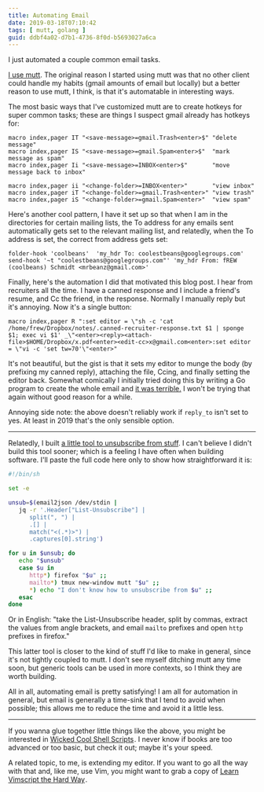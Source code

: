 ```yaml
---
title: Automating Email
date: 2019-03-18T07:10:42
tags: [ mutt, golang ]
guid: ddbf4a02-d7b1-4736-8f0d-b5693027a6ca
---
```

I just automated a couple common email tasks.

<!--more-->

[I use mutt](http://www.mutt.org/).  The original reason I started using mutt
was that no other client could handle my habits (gmail amounts of email but
locally) but a better reason to use mutt, I think, is that it's automatable in
interesting ways.

The most basic ways that I've customized mutt are to create hotkeys for super common
tasks; these are things I suspect gmail already has hotkeys for:

```
macro index,pager IT "<save-message>=gmail.Trash<enter>$" "delete message"
macro index,pager IS "<save-message>=gmail.Spam<enter>$"  "mark message as spam"
macro index,pager Ii "<save-message>=INBOX<enter>$"       "move message back to inbox"

macro index,pager ii "<change-folder>=INBOX<enter>"       "view inbox"
macro index,pager iT "<change-folder>=gmail.Trash<enter>" "view trash"
macro index,pager iS "<change-folder>=gmail.Spam<enter>"  "view spam"
```

Here's another cool pattern, I have it set up so that when I am in the
directories for certain mailing lists, the To address for any emails sent
automatically gets set to the relevant mailing list, and relatedly, when the To
address is set, the correct from address gets set:

```
folder-hook 'coolbeans'  'my_hdr To: coolestbeans@googlegroups.com'
send-hook '~t "coolestbeans@googlegroups.com"' 'my_hdr From: fREW (coolbeans) Schmidt <mrbeanz@gmail.com>'
```

Finally, here's the automation I did that motivated this blog post.  I hear from
recruiters all the time.  I have a canned response and I include a friend's
resume, and Cc the friend, in the response.  Normally I manually reply but it's
annoying.  Now it's a single button:

```
macro index,pager R ":set editor = \"sh -c 'cat /home/frew/Dropbox/notes/.canned-recruiter-response.txt $1 | sponge $1; exec vi $1' _\"<enter><reply><attach-file>$HOME/Dropbox/x.pdf<enter><edit-cc>x@gmail.com<enter>:set editor = \"vi -c 'set tw=70'\"<enter>"
```

It's not beautiful, but the gist is that it sets my editor to munge the body (by
prefixing my canned reply), attaching the file, Ccing, and finally setting the
editor back.  Somewhat comically I initially tried doing this by writing a Go
program to create the whole email and [it was
terrible.](https://stackoverflow.com/a/53798744/12448)  I won't be trying that
again without good reason for a while.

Annoying side note: the above doesn't reliably work if `reply_to` isn't set to
yes.  At least in 2019 that's the only sensible option.

---

Relatedly, I built [a little tool to unsubscribe from
stuff](https://github.com/frioux/dotfiles/blob/dec8ca6ae63752938cad2818b15cb7c85611852a/bin/unsubscribe).
I can't believe I didn't build this tool sooner; which is a feeling I have often
when building software.  I'll paste the full code here only to show how
straightforward it is:

```bash
#!/bin/sh

set -e

unsub=$(email2json /dev/stdin |
   jq -r '.Header["List-Unsubscribe"] |
      split(", ") |
      .[] |
      match("<(.*)>") |
      .captures[0].string')

for u in $unsub; do
   echo "$unsub"
   case $u in
      http*) firefox "$u" ;;
      mailto*) tmux new-window mutt "$u" ;;
      *) echo "I don't know how to unsubscribe from $u" ;;
   esac
done
```

Or in English: "take the List-Unsubscribe header, split by commas, extract the
values from angle brackets, and email `mailto` prefixes and open `http` prefixes
in firefox."

This latter tool is closer to the kind of stuff I'd like to make in general,
since it's not tightly coupled to mutt.  I don't see myself ditching mutt any
time soon, but generic tools can be used in more contexts, so I think they are
worth building.

All in all, automating email is pretty satisfying!  I am all for automation in
general, but email is generally a time-sink that I tend to avoid when possible;
this allows me to reduce the time and avoid it a little less.

---

If you wanna glue together little things like the above, you might be interested in <a target="_blank" href="https://www.amazon.com/gp/product/1593276028/ref=as_li_tl?ie=UTF8&camp=1789&creative=9325&creativeASIN=1593276028&linkCode=as2&tag=afoolishmanif-20&linkId=074e5f2cb88da1ba414f56146d931cb2">Wicked Cool Shell Scripts</a><img src="//ir-na.amazon-adsystem.com/e/ir?t=afoolishmanif-20&l=am2&o=1&a=1593276028" width="1" height="1" border="0" alt="" style="border:none !important; margin:0px !important;" />.
I never know if books are too advanced or too basic, but check it out; maybe
it's your speed.

A related topic, to me, is extending my editor.  If you want to go all the way
with that and, like me, use Vim, you might want to grab a copy of
<a target="_blank" href="https://www.amazon.com/gp/product/B00D7JJGQK/ref=as_li_tl?ie=UTF8&camp=1789&creative=9325&creativeASIN=B00D7JJGQK&linkCode=as2&tag=afoolishmanif-20&linkId=be40bd6898c988be3212407ddfbc56cb">Learn Vimscript the Hard Way</a><img src="//ir-na.amazon-adsystem.com/e/ir?t=afoolishmanif-20&l=am2&o=1&a=B00D7JJGQK" width="1" height="1" border="0" alt="" style="border:none !important; margin:0px !important;" />.
